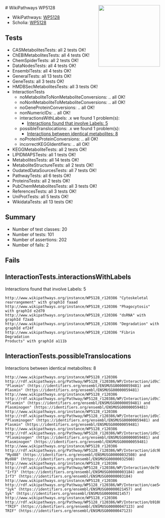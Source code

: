 <img style="float: right; width: 200px" src="https://upload.wikimedia.org/wikipedia/commons/thumb/8/83/Wplogo_with_text_500.png/640px-Wplogo_with_text_500.png" />
# WikiPathways WP5128

* WikiPathways: [WP5128](https://new.wikipathways.org/pathways/WP5128)
* Scholia: [WP5128](https://scholia.toolforge.org/wikipathways/WP5128)
## Tests
* CASMetabolitesTests: all 2 tests OK!
* ChEBIMetabolitesTests: all 4 tests OK!
* ChemSpiderTests: all 2 tests OK!
* DataNodesTests: all 4 tests OK!
* EnsemblTests: all 4 tests OK!
* GeneralTests: all 13 tests OK!
* GeneTests: all 3 tests OK!
* HMDBSecMetabolitesTests: all 3 tests OK!
* InteractionTests
    * noMetaboliteToNonMetaboliteConversions: .. all OK!
    * noNonMetaboliteToMetaboliteConversions: .. all OK!
    * noGeneProteinConversions: .. all OK!
    * nonNumericIDs: .. all OK!
    * interactionsWithLabels: .x we found 1 problem(s):
        * [Interactions found that involve Labels: 5](#630d267c)
    * possibleTranslocations: .x we found 1 problem(s):
        * [Interactions between identical metabolites: 8](#d59038cb)
    * noProteinProteinConversions: .. all OK!
    * incorrectKEGGIdentifiers: .. all OK!
* KEGGMetaboliteTests: all 2 tests OK!
* LIPIDMAPSTests: all 1 tests OK!
* MetabolitesTests: all 14 tests OK!
* MetaboliteStructureTests: all 2 tests OK!
* OudatedDataSourcesTests: all 7 tests OK!
* PathwayTests: all 6 tests OK!
* ProteinsTests: all 2 tests OK!
* PubChemMetabolitesTests: all 3 tests OK!
* ReferencesTests: all 3 tests OK!
* UniProtTests: all 5 tests OK!
* WikidataTests: all 13 tests OK!


## Summary

* Number of test classes: 20
* Number of tests: 101
* Number of assertions: 202
* Number of fails: 2

## Fails

<a name="630d267c" />

## InteractionTests.interactionsWithLabels

Interactions found that involve Labels: 5
```
http://www.wikipathways.org/instance/WP5128_r120386 "Cytoskeletal 
rearrangement" with graphId faaad
http://www.wikipathways.org/instance/WP5128_r120386 "Phagocytosis" with graphId e2d70
http://www.wikipathways.org/instance/WP5128_r120386 "dsRNA" with graphId f2aab
http://www.wikipathways.org/instance/WP5128_r120386 "Degradation" with graphId ef24f
http://www.wikipathways.org/instance/WP5128_r120386 "Fibrin Degradation
Products" with graphId a111b
```

<a name="d59038cb" />

## InteractionTests.possibleTranslocations

Interactions between identical metabolites: 8
```
http://www.wikipathways.org/instance/WP5128_r120386 http://rdf.wikipathways.org/Pathway/WP5128_r120386/WP/Interaction/id9c735c30 "Plasmin" (https://identifiers.org/ensembl/ENSMUSG00000059481) and 
Plasmin" (https://identifiers.org/ensembl/ENSMUSG00000059481)
http://www.wikipathways.org/instance/WP5128_r120386 http://rdf.wikipathways.org/Pathway/WP5128_r120386/WP/Interaction/id9c735c30 "Plasmin" (https://identifiers.org/ensembl/ENSMUSG00000059481) and 
Plasminogen" (https://identifiers.org/ensembl/ENSMUSG00000059481)
http://www.wikipathways.org/instance/WP5128_r120386 http://rdf.wikipathways.org/Pathway/WP5128_r120386/WP/Interaction/id9c735c30 "Plasminogen" (https://identifiers.org/ensembl/ENSMUSG00000059481) and 
Plasmin" (https://identifiers.org/ensembl/ENSMUSG00000059481)
http://www.wikipathways.org/instance/WP5128_r120386 http://rdf.wikipathways.org/Pathway/WP5128_r120386/WP/Interaction/id9c735c30 "Plasminogen" (https://identifiers.org/ensembl/ENSMUSG00000059481) and 
Plasminogen" (https://identifiers.org/ensembl/ENSMUSG00000059481)
http://www.wikipathways.org/instance/WP5128_r120386 http://rdf.wikipathways.org/Pathway/WP5128_r120386/WP/Interaction/idc9b06304 "Myd88" (https://identifiers.org/ensembl/ENSMUSG00000032508) and 
Myd88" (https://identifiers.org/ensembl/ENSMUSG00000032508)
http://www.wikipathways.org/instance/WP5128_r120386 http://rdf.wikipathways.org/Pathway/WP5128_r120386/WP/Interaction/de76f "Irf3" (https://identifiers.org/ensembl/ENSMUSG00000003184) and 
Irf3" (https://identifiers.org/ensembl/ENSMUSG00000003184)
http://www.wikipathways.org/instance/WP5128_r120386 http://rdf.wikipathways.org/Pathway/WP5128_r120386/WP/Interaction/cae54 "Syk" (https://identifiers.org/ensembl/ENSMUSG00000021457) and 
Syk" (https://identifiers.org/ensembl/ENSMUSG00000021457)
http://www.wikipathways.org/instance/WP5128_r120386 http://rdf.wikipathways.org/Pathway/WP5128_r120386/WP/Interaction/b9108 "TRIF" (https://identifiers.org/ensembl/ENSMUSG00000047123) and 
TRIF" (https://identifiers.org/ensembl/ENSMUSG00000047123)
```

